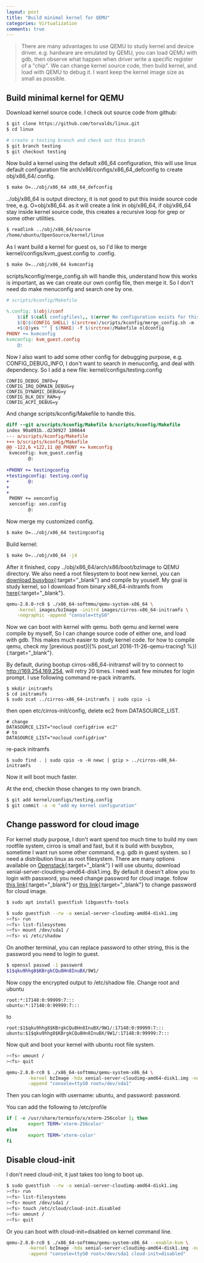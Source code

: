 ```yaml
---
layout: post 
title: "Build minimal kernel for QEMU"
categories: Virtualization 
comments: true
---
```


> There are many advantages to use QEMU to study kernel and device driver. e.g. hardware are emulated by QEMU, you can load QEMU with gdb,
then observe what happen when driver write a specific register of a "chip". We can change kernel source code, then build kernel,
and load with QEMU to debug it. I want keep the kernel image size as small as possible.

## Build minimal kernel for QEMU

Download kernel source code. I check out source code from github:

```bash
$ git clone https://github.com/torvalds/linux.git
$ cd linux 

# create a testing branch and check out this branch
$ git branch testing
$ git checkout testing
```

Now build a kernel using the default x86_64 configuration, this will use linux default configuration file arch/x86/configs/x86_64_defconfig
to create obj/x86_64/.config. 

```bash
$ make O=../obj/x86_64 x86_64_defconfig
```
../obj/x86_64 is output directory, it is not good to put this inside source code tree, e.g. O=obj/x86_64. 
as it will create a link in obj/x86_64, if obj/x86_64 stay inside kernel source code, this creates a recursive loop for grep or some other utilities.

```bash
$ readlink ../obj/x86_64/source
/home/ubuntu/OpenSource/kernel/linux
```
As I want build a kernel for guest os, so I'd like to merge kernel/configs/kvm_guest.config to .config. 

```bash
$ make O=../obj/x86_64 kvmconfig
```

scripts/kconfig/merge_config.sh will handle this, understand how this works is important, 
as we can create our own config file, then merge it. So I don't need do make menuconfig and search one by one.

```makefile
# scripts/kconfig/Makefile

%.config: $(obj)/conf
    $(if $(call configfiles),, $(error No configuration exists for this target on this architecture))
    $(Q)$(CONFIG_SHELL) $(srctree)/scripts/kconfig/merge_config.sh -m .config $(configfiles)
    +$(Q)yes "" | $(MAKE) -f $(srctree)/Makefile oldconfig
PHONY += kvmconfig
kvmconfig: kvm_guest.config
    @:
```

Now I also want to add some other config for debugging purpose, e.g. CONFIG_DEBUG_INFO, 
I don't want to search in menuconfig, and deal with dependency. 
So I add a new file: kernel/configs/testing.config

```
CONFIG_DEBUG_INFO=y 
CONFIG_IRQ_DOMAIN_DEBUG=y
CONFIG_DYNAMIC_DEBUG=y
CONFIG_BLK_DEV_RAM=y
CONFIG_ACPI_DEBUG=y
```

And change scripts/kconfig/Makefile to handle this.

```diff
diff --git a/scripts/kconfig/Makefile b/scripts/kconfig/Makefile
index 90a091b..d230927 100644
--- a/scripts/kconfig/Makefile
+++ b/scripts/kconfig/Makefile
@@ -122,6 +122,11 @@ PHONY += kvmconfig
 kvmconfig: kvm_guest.config
        @:
 
+PHONY += testingconfig
+testingconfig: testing.config
+       @:
+
+
 PHONY += xenconfig
 xenconfig: xen.config
        @:
```

Now merge my customized config.

```bash
$ make O=../obj/x86_64 testingconfig
```

Build kernel:

```bash
$ make O=../obj/x86_64 -j4
```

After it finished, copy ../obj/x86_64/arch/x86/boot/bzImage to QEMU directory. We also need a root filesystem to boot new kernel, 
you can [download busybox](https://www.busybox.net/){:target="_blank"} and compile by youself.
My goal is study kernel, so I download from binary x86_64-initramfs from [here](http://download.cirros-cloud.net/){:target="_blank"}. 

```bash
qemu-2.8.0-rc0 $ ./x86_64-softmmu/qemu-system-x86_64 \
	-kernel images/bzImage -initrd images/cirros-x86_64-initramfs \
	-nographic -append "console=ttyS0"
```

Now we can boot with kernel with qemu. both qemu and kernel were compile by myself, So I can change source code of either one, and load with gdb.
This makes much easier to study kernel code. for how to compile qemu, check my [previous post]({% post_url 2016-11-26-qemu-tracing1 %}){:target="_blank"}.

By default, during bootup cirros-x86_64-initramsf will try to connect to http://169.254.169.254, will retry 20 times.
I need wait few minutes for login prompt. I use following command re-pack initramfs.

```
$ mkdir initramfs
$ cd initramsfs 
$ sudo zcat ../cirros-x86_64-initramfs | sudo cpio -i
```

then open etc/cirros-init/config, delete ec2 from DATASOURCE_LIST.

```
# change 
DATASOURCE_LIST="nocloud configdrive ec2"
# to 
DATASOURCE_LIST="nocloud configdrive"
```

re-pack initramfs

```
$ sudo find . | sudo cpio -o -H newc | gzip > ../cirros-x86_64-initramfs
```

Now it will boot much faster.

At the end, checkin those changes to my own branch.

```bash
$ git add kernel/configs/testing.config
$ git commit -a -m "add my kernel configuration"
```

## Change password for cloud image
For kernel study purpose, I don't want spend too much time to build my own rootfile system,
cirros is small and fast, but it is build with busybox, sometime I want run some other command, e.g. gdb in guest system.
so I need a distribution linux as root filesystem. There are many options available on 
[Openstack](http://docs.openstack.org/image-guide/obtain-images.html){:target="_blank"}
I will use ubuntu, download xenial-server-cloudimg-amd64-disk1.img. 
By default it doesn't allow you to login with password, you need change password for cloud image.
follow [this link](https://access.redhat.com/discussions/664843){:target="_blank"} 
or [this link](http://docs.openstack.org/image-guide/modify-images.html){:target="_blank"}
to change password for cloud image.

```bash
$ sudo apt install guestfish libguestfs-tools

$ sudo guestfish --rw -a xenial-server-cloudimg-amd64-disk1.img
><fs> run
><fs> list-filesystems
><fs> mount /dev/sda1 /
><fs> vi /etc/shadow
```

On another terminal, you can replace password to other string, this is the password you need to login to guest.

```bash
$ openssl passwd -1 password
$1$qku9hhg8$KBrgkCQu8Hn8InuBX/9W1/
```

Now copy the encrypted output to /etc/shadow file. Change root and ubuntu

```
root:*:17148:0:99999:7:::
ubuntu:*:17148:0:99999:7:::
```

to

```
root:$1$qku9hhg8$KBrgkCQu8Hn8InuBX/9W1/:17148:0:99999:7:::
ubuntu:$1$qku9hhg8$KBrgkCQu8Hn8InuBX/9W1/:17148:0:99999:7:::
```

Now quit and boot your kernel with ubuntu root file system.

```bash
><fs> umount /
><fs> quit

qemu-2.8.0-rc0 $ ./x86_64-softmmu/qemu-system-x86_64 \
		-kernel bzImage -hda xenial-server-cloudimg-amd64-disk1.img -nographic \
		-append "console=ttyS0 root=/dev/sda1"
```

Then you can login with username: ubuntu, and password: password.

You can add the following to /etc/profile

```bash
if [ -e /usr/share/terminfo/x/xterm-256color ]; then
        export TERM='xterm-256color'
else
        export TERM='xterm-color'
fi
```

## Disable cloud-init
I don't need cloud-init, it just takes too long to boot up. 

```bash
$ sudo guestfish --rw -a xenial-server-cloudimg-amd64-disk1.img
><fs> run
><fs> list-filesystems
><fs> mount /dev/sda1 /
><fs> touch /etc/cloud/cloud-init.disabled
><fs> umount /
><fs> quit
```

Or you can boot with cloud-init=disabled on kernel command line.

```bash
qemu-2.8.0-rc0 $ ./x86_64-softmmu/qemu-system-x86_64 --enable-kvm \
		-kernel bzImage -hda xenial-server-cloudimg-amd64-disk1.img -nographic \
		-append "console=ttyS0 root=/dev/sda1 cloud-init=disabled"
```
